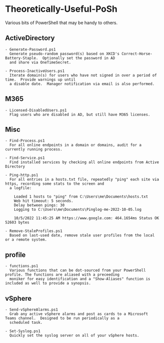 # Theoretically-Useful-PoSh
Various bits of PowerShell that may be handy to others.

## ActiveDirectory
    - Generate-Password.ps1
      Generate pseudo-random password(s) based on XKCD's Correct-Horse-Battery-Staple.  Optionally set the password in AD
      and share via OneTimeSecret.

    - Process-InactiveUsers.ps1
      Iterate domain(s) for users who have not signed in over a period of time.  Provide warnings up until
      a disable date.  Manager notification via email is also performed.

## M365
    - Licensed-DisabledUsers.ps1
      Flag users who are disabled in AD, but still have M365 licenses.

## Misc
    - Find-Process.ps1
      For all online endpoints in a domain or domains, audit for a currently running process. 

    - Find-Service.ps1
      Find installed services by checking all online endpoints from Active Directory

    - Ping-http.ps1
      For all entries in a hosts.txt file, repeatedly "ping" each site via https, recording some stats to the screen and 
      a logfile:

        Loaded 1 hosts to "ping" from C:\Users\me\Documents\hosts.txt
        Web hit timeout: 5 seconds.
        Delay between pings: 30
        Logging to C:\Users\me\Documents\Pinglog-me-2022-10-05.log

        10/5/2022 11:45:25 AM https://www.google.com: 464.1654ms Status OK 52603 bytes

    - Remove-StaleProfiles.ps1
      Based on last-used date, remove stale user profiles from the local or a remote system.


## profile
    - functions.ps1
      Various functions that can be dot-sourced from your PowerShell profile. The functions are aliased with a preceeding 
      moniker for easy identification and a "Show-Aliases" function is included as well to provide a synopsis.

## vSphere
    - Send-vSphereAlarms.ps1
      Grab any active vSphere alarms and post as cards to a Microsoft Teams channel.  Designed to be run periodically as a
      scheduled task.

    - Set-Syslog.ps1
      Quickly set the syslog server on all of your vSphere hosts.

